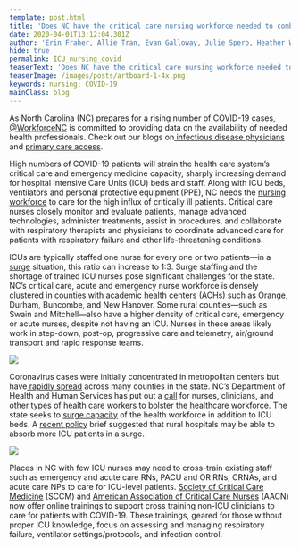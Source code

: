 ```yaml
---
template: post.html
title: 'Does NC have the critical care nursing workforce needed to combat COVID-19? '
date: 2020-04-01T13:12:04.301Z
author: 'Erin Fraher, Allie Tran, Evan Galloway, Julie Spero, Heather Wilson'
hide: true
permalink: ICU_nursing_covid
teaserText: 'Does NC have the critical care nursing workforce needed to combat COVID-19? '
teaserImage: /images/posts/artboard-1-4x.png
keywords: nursing; COVID-19
mainClass: blog
---
```

As North Carolina (NC) prepares for a rising number of COVID-19 cases, [@WorkforceNC](https://twitter.com/WorkforceNC) is committed to providing data on the availability of needed health professionals. Check out our blogs on[ infectious disease physicians](https://nchealthworkforce.unc.edu/infectious_disease_md/) and [primary care access](https://nchealthworkforce.unc.edu/primary_care_nc/). 

High numbers of COVID-19 patients will strain the health care system’s critical care and emergency medicine capacity, sharply increasing demand for hospital Intensive Care Units (ICU) beds and staff. Along with ICU beds, ventilators and personal protective equipment (PPE), NC needs the [nursing workforc](https://www.healthaffairs.org/do/10.1377/hblog20200327.714037/full/?utm_medium=social&utm_source=twitter&utm_campaign=Blogcovid19)[e](https://www.healthaffairs.org/do/10.1377/hblog20200327.714037/full/?utm_medium=social&utm_source=twitter&utm_campaign=Blogcovid19) to care for the high influx of critically ill patients. Critical care nurses closely monitor and evaluate patients, manage advanced technologies, administer treatments, assist in procedures, and collaborate with respiratory therapists and physicians to coordinate advanced care for patients with respiratory failure and other life-threatening conditions. 

ICUs are typically staffed one nurse for every one or two patients—in a [surge](https://healthforce.ucsf.edu/covid19) situation, this ratio can increase to 1:3.  Surge staffing and the shortage of trained ICU nurses pose significant challenges for the state. NC’s critical care, acute and emergency nurse workforce is densely clustered in counties with academic health centers (ACHs) such as Orange, Durham, Buncombe, and New Hanover. Some rural counties—such as Swain and Mitchell—also have a higher density of critical care, emergency or acute nurses, despite not having an ICU. Nurses in these areas likely work in step-down, post-op, progressive care and telemetry, air/ground transport and rapid response teams.

![](/images/posts/artboard-1-4x.png)

Coronavirus cases were initially concentrated in metropolitan centers but have[ rapidly spread](https://www.ncdhhs.gov/covid-19-case-count-nc) across many counties in the state.  NC’s Department of Health and Human Services has put out a [call](http://nciom.org/wp-content/uploads/2020/03/NC-DHHS_Volunteer-as-Health-Care-Worker_COVID-19.pdf) for nurses, clinicians, and other types of health care workers to bolster the healthcare workforce.  The state seeks to [surge capacity](https://www.northcarolinahealthnews.org/2020/03/26/covid-19-icu-beds/) of the health workforce in addition to ICU beds.  A [recent policy](https://www.ruralhealthresearch.org/alerts/334) brief suggested that rural hospitals may be able to absorb more ICU patients in a surge. 

![](/images/posts/ccnurses2018.png)

Places in NC with few ICU nurses may need to cross-train existing staff such as emergency and acute care RNs, PACU and OR RNs, CRNAs, and acute care NPs to care for ICU-level patients. [Society of Critical Care Medicine](https://www.sccm.org/Disaster) (SCCM) and [American Association of Critical Care Nurses](https://www.aacn.org/blog/professional-development-nurses-respond-to-the-covid-19-crisis) (AACN) now offer online trainings to support cross training non-ICU clinicians to care for patients with COVID-19. These trainings, geared for those without proper ICU knowledge, focus on assessing and managing respiratory failure, ventilator settings/protocols, and infection control.